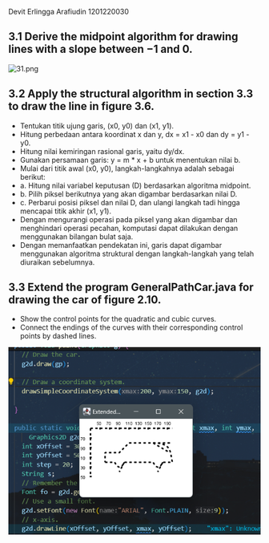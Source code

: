 Devit Erlingga Arafiudin
1201220030

## 3.1 Derive the midpoint algorithm for drawing lines with a slope between −1 and 0.
![31.png](31.png)

## 3.2 Apply the structural algorithm in section 3.3 to draw the line in figure 3.6.
- Tentukan titik ujung garis, (x0, y0) dan (x1, y1).
- Hitung perbedaan antara koordinat x dan y, dx = x1 - x0 dan dy = y1 - y0.
- Hitung nilai kemiringan rasional garis, yaitu dy/dx.
- Gunakan persamaan garis: y = m * x + b untuk menentukan nilai b.
- Mulai dari titik awal (x0, y0), langkah-langkahnya adalah sebagai berikut: 
- a. Hitung nilai variabel keputusan (D) berdasarkan algoritma midpoint. 
- b. Pilih piksel berikutnya yang akan digambar berdasarkan nilai D. 
- c. Perbarui posisi piksel dan nilai D, dan ulangi langkah tadi hingga mencapai titik akhir (x1, y1).
- Dengan mengurangi operasi pada piksel yang akan digambar dan menghindari operasi pecahan, komputasi dapat dilakukan dengan menggunakan bilangan bulat saja.
- Dengan memanfaatkan pendekatan ini, garis dapat digambar menggunakan algoritma struktural dengan langkah-langkah yang telah diuraikan sebelumnya.


## 3.3 Extend the program GeneralPathCar.java for drawing the car of figure 2.10.
- Show the control points for the quadratic and cubic curves.
- Connect the endings of the curves with their corresponding control points by dashed lines.

![33.png](33.png)